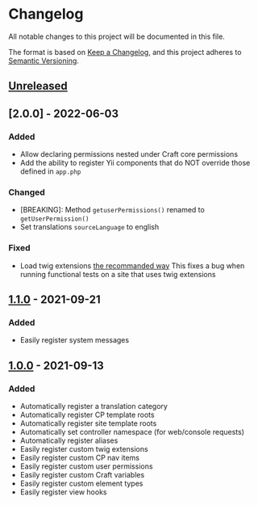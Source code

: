 # Changelog
All notable changes to this project will be documented in this file.

The format is based on [Keep a Changelog](https://keepachangelog.com/en/1.0.0/),
and this project adheres to [Semantic Versioning](https://semver.org/spec/v2.0.0.html).

## [Unreleased]

## [2.0.0] - 2022-06-03
### Added
  - Allow declaring permissions nested under Craft core permissions
  - Add the ability to register Yii components that do NOT override those
    defined in `app.php` 
### Changed
  - [BREAKING]: Method `getuserPermissions()` renamed to `getUserPermission()`
  - Set translations `sourceLanguage` to english
### Fixed
  - Load twig extensions [the recommanded way](https://craftcms.com/docs/3.x/extend/extending-twig.html#register-a-twig-extension)
    This fixes a bug when running functional tests on a site that uses twig 
    extensions

## [1.1.0] - 2021-09-21
### Added
  - Easily register system messages 

## [1.0.0] - 2021-09-13
### Added
  - Automatically register a translation category
  - Automatically register CP template roots
  - Automatically register site template roots
  - Automatically set controller namespace (for web/console requests)
  - Automatically register aliases
  - Easily register custom twig extensions 
  - Easily register custom CP nav items 
  - Easily register custom user permissions 
  - Easily register custom Craft variables
  - Easily register custom element types
  - Easily register view hooks

[Unreleased]: https://github.com/nstCactus/craft-utils/compare/1.1.0...HEAD
[1.1.0]: https://github.com/nstCactus/craft-utils/compare/1.0.0...1.1.0
[1.0.0]: https://github.com/nstCactus/craft-utils/releases/tag/1.0.0
